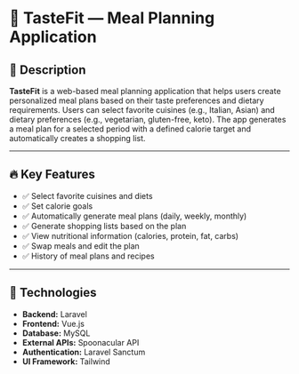 # 🥗 TasteFit — Meal Planning Application

## 📄 Description

**TasteFit** is a web-based meal planning application that helps users create personalized meal plans based on their taste preferences and dietary requirements. Users can select favorite cuisines (e.g., Italian, Asian) and dietary preferences (e.g., vegetarian, gluten-free, keto). The app generates a meal plan for a selected period with a defined calorie target and automatically creates a shopping list.

---

## 🔥 Key Features

- ✅ Select favorite cuisines and diets
- ✅ Set calorie goals
- ✅ Automatically generate meal plans (daily, weekly, monthly)
- ✅ Generate shopping lists based on the plan
- ✅ View nutritional information (calories, protein, fat, carbs)
- ✅ Swap meals and edit the plan
- ✅ History of meal plans and recipes

---

## 🧰 Technologies

- **Backend:** Laravel
- **Frontend:** Vue.js
- **Database:** MySQL
- **External APIs:** Spoonacular API
- **Authentication:** Laravel Sanctum
- **UI Framework:** Tailwind
